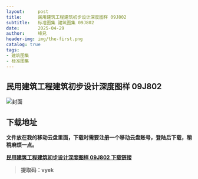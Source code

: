 ```yaml
---
layout:     post
title:      民用建筑工程建筑初步设计深度图样 09J802
subtitle:   标准图集 建筑图集 09J802
date:       2025-04-29
author:     峰兄
header-img: img/the-first.png
catalog: true
tags:
- 建筑图集
- 标准图集
---
```

## 民用建筑工程建筑初步设计深度图样 09J802
![封面](https://pic1.imgdb.cn/item/680f206d58cb8da5c8d1c881.png)

## 下载地址 ##
**文件放在我的移动云盘里面，下载时需要注册一个移动云盘账号，登陆后下载，稍稍麻烦一点。**  
  
[**民用建筑工程建筑初步设计深度图样 09J802 下载链接**](https://caiyun.139.com/m/i?105Cq7nuuPohp)

> **提取码：vyek**
